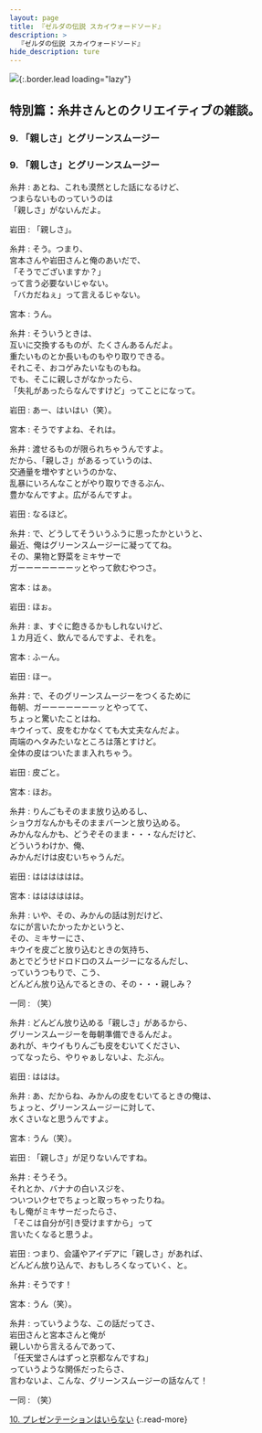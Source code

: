 ```yaml
---
layout: page
title: 『ゼルダの伝説 スカイウォードソード』
description: >
  『ゼルダの伝説 スカイウォードソード』
hide_description: ture
---
```


![](/interviews/jp/wii/souj/sp/img/mainvisual9.jpg){:.border.lead loading="lazy"}

## 特別篇：糸井さんとのクリエイティブの雑談。

### 9. 「親しさ」とグリーンスムージー

<DIV CLASS="pagebox-r">

### 9. 「親しさ」とグリーンスムージー

糸井
: あとね、これも漠然とした話になるけど、<br>つまらないものっていうのは<br>「親しさ」がないんだよ。

岩田
: 「親しさ」。

糸井
: そう。つまり、<br>宮本さんや岩田さんと俺のあいだで、<br>「そうでございますか？」<br>って言う必要ないじゃない。<br>「バカだねぇ」って言えるじゃない。

宮本
: うん。

糸井
: そういうときは、<br>互いに交換するものが、たくさんあるんだよ。<br>重たいものとか長いものもやり取りできる。<br>それこそ、おコゲみたいなものもね。<br>でも、そこに親しさがなかったら、<br>「失礼があったらなんですけど」ってことになって。

岩田
: あー、はいはい（笑）。

宮本
: そうですよね、それは。

糸井
: 渡せるものが限られちゃうんですよ。<br>だから、「親しさ」があるっていうのは、<br>交通量を増やすというのかな、<br>乱暴にいろんなことがやり取りできるぶん、<br>豊かなんですよ。広がるんですよ。

岩田
: なるほど。

糸井
: で、どうしてそういうふうに思ったかというと、<br>最近、俺はグリーンスムージーに凝っててね。<br>その、果物と野菜をミキサーで<br>ガーーーーーーーッとやって飲むやつさ。

宮本
: はぁ。

岩田
: ほぉ。

糸井
: ま、すぐに飽きるかもしれないけど、<br>１カ月近く、飲んでるんですよ、それを。

宮本
: ふーん。

岩田
: ほー。

糸井
: で、そのグリーンスムージーをつくるために<br>毎朝、ガーーーーーーーッとやってて、<br>ちょっと驚いたことはね、<br>キウイって、皮をむかなくても大丈夫なんだよ。<br>両端のヘタみたいなところは落とすけど。<br>全体の皮はついたまま入れちゃう。

岩田
: 皮ごと。

宮本
: ほお。

糸井
: りんごもそのまま放り込めるし、<br>ショウガなんかもそのままバーンと放り込める。<br>みかんなんかも、どうぞそのまま・・・なんだけど、<br>どういうわけか、俺、<br>みかんだけは皮むいちゃうんだ。

岩田
: はははははは。

宮本
: はははははは。

糸井
: いや、その、みかんの話は別だけど、<br>なにが言いたかったかというと、<br>その、ミキサーにさ、<br>キウイを皮ごと放り込むときの気持ち、<br>あとでどうせドロドロのスムージーになるんだし、<br>っていうつもりで、こう、<br>どんどん放り込んでるときの、その・・・親しみ？

一同
: （笑）

糸井
: どんどん放り込める「親しさ」があるから、<br>グリーンスムージーを毎朝準備できるんだよ。<br>あれが、キウイもりんごも皮をむいてください、<br>ってなったら、やりゃぁしないよ、たぶん。

岩田
: ははは。

糸井
: あ、だからね、みかんの皮をむいてるときの俺は、<br>ちょっと、グリーンスムージーに対して、<br>水くさいなと思うんですよ。

宮本
: うん（笑）。

岩田
: 「親しさ」が足りないんですね。

糸井
: そうそう。<br>それとか、バナナの白いスジを、<br>ついついクセでちょっと取っちゃったりね。<br>もし俺がミキサーだったらさ、<br>「そこは自分が引き受けますから」って<br>言いたくなると思うよ。

岩田
: つまり、会議やアイデアに「親しさ」があれば、<br>どんどん放り込んで、おもしろくなっていく、と。

糸井
: そうです！

宮本
: うん（笑）。

糸井
: っていうような、この話だってさ、<br>岩田さんと宮本さんと俺が<br>親しいから言えるんであって、<br>「任天堂さんはずっと京都なんですね」<br>っていうような関係だったらさ、<br>言わないよ、こんな、グリーンスムージーの話なんて！

一同
: （笑）

[10. プレゼンテーションはいらない](10.md)
{:.read-more}

